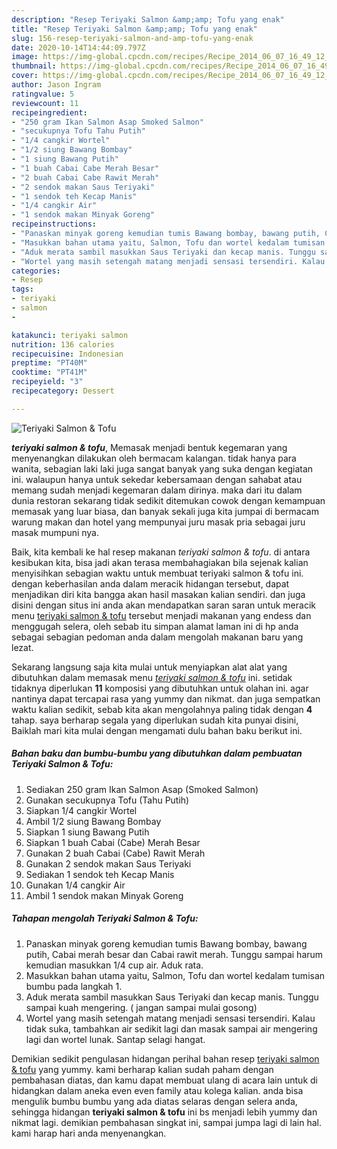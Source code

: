 ```yaml
---
description: "Resep Teriyaki Salmon &amp;amp; Tofu yang enak"
title: "Resep Teriyaki Salmon &amp;amp; Tofu yang enak"
slug: 156-resep-teriyaki-salmon-and-amp-tofu-yang-enak
date: 2020-10-14T14:44:09.797Z
image: https://img-global.cpcdn.com/recipes/Recipe_2014_06_07_16_49_12_354_3209ff_original_20140301_141808/751x532cq70/teriyaki-salmon-tofu-foto-resep-utama.jpg
thumbnail: https://img-global.cpcdn.com/recipes/Recipe_2014_06_07_16_49_12_354_3209ff_original_20140301_141808/751x532cq70/teriyaki-salmon-tofu-foto-resep-utama.jpg
cover: https://img-global.cpcdn.com/recipes/Recipe_2014_06_07_16_49_12_354_3209ff_original_20140301_141808/751x532cq70/teriyaki-salmon-tofu-foto-resep-utama.jpg
author: Jason Ingram
ratingvalue: 5
reviewcount: 11
recipeingredient:
- "250 gram Ikan Salmon Asap Smoked Salmon"
- "secukupnya Tofu Tahu Putih"
- "1/4 cangkir Wortel"
- "1/2 siung Bawang Bombay"
- "1 siung Bawang Putih"
- "1 buah Cabai Cabe Merah Besar"
- "2 buah Cabai Cabe Rawit Merah"
- "2 sendok makan Saus Teriyaki"
- "1 sendok teh Kecap Manis"
- "1/4 cangkir Air"
- "1 sendok makan Minyak Goreng"
recipeinstructions:
- "Panaskan minyak goreng kemudian tumis Bawang bombay, bawang putih, Cabai merah besar dan Cabai rawit merah. Tunggu sampai harum kemudian masukkan 1/4 cup air. Aduk rata."
- "Masukkan bahan utama yaitu, Salmon, Tofu dan wortel kedalam tumisan bumbu pada langkah 1."
- "Aduk merata sambil masukkan Saus Teriyaki dan kecap manis. Tunggu sampai kuah mengering. ( jangan sampai mulai gosong)"
- "Wortel yang masih setengah matang menjadi sensasi tersendiri. Kalau tidak suka, tambahkan air sedikit lagi dan masak sampai air mengering lagi dan wortel lunak. Santap selagi hangat."
categories:
- Resep
tags:
- teriyaki
- salmon
- 

katakunci: teriyaki salmon  
nutrition: 136 calories
recipecuisine: Indonesian
preptime: "PT40M"
cooktime: "PT41M"
recipeyield: "3"
recipecategory: Dessert

---
```



![Teriyaki Salmon &amp; Tofu](https://img-global.cpcdn.com/recipes/Recipe_2014_06_07_16_49_12_354_3209ff_original_20140301_141808/751x532cq70/teriyaki-salmon-tofu-foto-resep-utama.jpg)

<b><i>teriyaki salmon &amp; tofu</i></b>, Memasak menjadi bentuk kegemaran yang menyenangkan dilakukan oleh bermacam kalangan. tidak hanya para wanita, sebagian laki laki juga sangat banyak yang suka dengan kegiatan ini. walaupun hanya untuk sekedar kebersamaan dengan sahabat atau memang sudah menjadi kegemaran dalam dirinya. maka dari itu dalam dunia restoran sekarang tidak sedikit ditemukan cowok dengan kemampuan memasak yang luar biasa, dan banyak sekali juga kita jumpai di bermacam warung makan dan hotel yang mempunyai juru masak pria sebagai juru masak mumpuni nya.

Baik, kita kembali ke hal resep makanan <i>teriyaki salmon &amp; tofu</i>. di antara kesibukan kita, bisa jadi akan terasa membahagiakan bila sejenak kalian menyisihkan sebagian waktu untuk membuat teriyaki salmon &amp; tofu ini. dengan keberhasilan anda dalam meracik hidangan tersebut, dapat menjadikan diri kita bangga akan hasil masakan kalian sendiri. dan juga disini dengan situs ini anda akan mendapatkan saran saran untuk meracik menu <u>teriyaki salmon &amp; tofu</u> tersebut menjadi makanan yang endess dan menggugah selera, oleh sebab itu simpan alamat laman ini di hp anda sebagai sebagian pedoman anda dalam mengolah makanan baru yang lezat.




Sekarang langsung saja kita mulai untuk menyiapkan alat alat yang dibutuhkan dalam memasak menu <u><i>teriyaki salmon &amp; tofu</i></u> ini. setidak tidaknya diperlukan <b>11</b> komposisi yang dibutuhkan untuk olahan ini. agar nantinya dapat tercapai rasa yang yummy dan nikmat. dan juga sempatkan waktu kalian sedikit, sebab kita akan mengolahnya paling tidak dengan <b>4</b> tahap. saya berharap segala yang diperlukan sudah kita punyai disini, Baiklah mari kita mulai dengan mengamati dulu bahan baku berikut ini.

<!--inarticleads1-->

##### Bahan baku dan bumbu-bumbu yang dibutuhkan dalam pembuatan Teriyaki Salmon &amp; Tofu:

1. Sediakan 250 gram Ikan Salmon Asap (Smoked Salmon)
1. Gunakan secukupnya Tofu (Tahu Putih)
1. Siapkan 1/4 cangkir Wortel
1. Ambil 1/2 siung Bawang Bombay
1. Siapkan 1 siung Bawang Putih
1. Siapkan 1 buah Cabai (Cabe) Merah Besar
1. Gunakan 2 buah Cabai (Cabe) Rawit Merah
1. Gunakan 2 sendok makan Saus Teriyaki
1. Sediakan 1 sendok teh Kecap Manis
1. Gunakan 1/4 cangkir Air
1. Ambil 1 sendok makan Minyak Goreng




<!--inarticleads2-->

##### Tahapan mengolah Teriyaki Salmon &amp; Tofu:

1. Panaskan minyak goreng kemudian tumis Bawang bombay, bawang putih, Cabai merah besar dan Cabai rawit merah. Tunggu sampai harum kemudian masukkan 1/4 cup air. Aduk rata.
1. Masukkan bahan utama yaitu, Salmon, Tofu dan wortel kedalam tumisan bumbu pada langkah 1.
1. Aduk merata sambil masukkan Saus Teriyaki dan kecap manis. Tunggu sampai kuah mengering. ( jangan sampai mulai gosong)
1. Wortel yang masih setengah matang menjadi sensasi tersendiri. Kalau tidak suka, tambahkan air sedikit lagi dan masak sampai air mengering lagi dan wortel lunak. Santap selagi hangat.




Demikian sedikit pengulasan hidangan perihal bahan resep <u>teriyaki salmon &amp; tofu</u> yang yummy. kami berharap kalian sudah paham dengan pembahasan diatas, dan kamu dapat membuat ulang di acara lain untuk di hidangkan dalam aneka even even family atau kolega kalian. anda bisa mengulik bumbu bumbu yang ada diatas selaras dengan selera anda, sehingga hidangan <b>teriyaki salmon &amp; tofu</b> ini bs menjadi lebih yummy dan nikmat lagi. demikian pembahasan singkat ini, sampai jumpa lagi di lain hal. kami harap hari anda menyenangkan.
